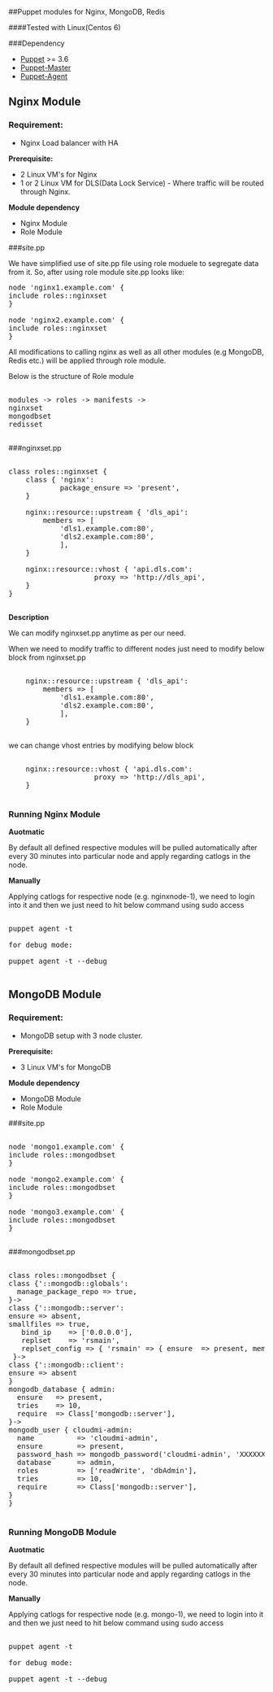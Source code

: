 ##Puppet modules for Nginx, MongoDB, Redis 

  ####Tested with Linux(Centos 6)

###Dependency

 * [Puppet](https://docs.puppet.com/puppet/) >= 3.6
 * [Puppet-Master](https://docs.puppet.com/puppetserver/latest/services_master_puppetserver.html)
 * [Puppet-Agent](https://docs.puppet.com/puppet/latest/reference/man/agent.html)


## Nginx Module

### Requirement:
* Nginx Load balancer with HA

**Prerequisite:**

* 2 Linux VM's for Nginx 
* 1 or 2 Linux VM for DLS(Data Lock Service) - Where traffic will be routed through Nginx.

**Module dependency**

* Nginx Module
* Role Module

###site.pp

We have simplified use of site.pp file using role moduele to segregate data from it. So, after using role module site.pp looks like:
<pre>
node 'nginx1.example.com' {
include roles::nginxset
}

node 'nginx2.example.com' {
include roles::nginxset
}
</pre>

All modifications to calling nginx as well as all other modules (e.g MongoDB, Redis etc.) will be applied through role module.

Below is the structure of Role module
<pre>

modules -> roles -> manifests ->
nginxset
mongodbset
redisset

</pre>


###nginxset.pp

<pre>

class roles::nginxset {
	class { 'nginx':
			package_ensure => 'present',
 	}

	nginx::resource::upstream { 'dls_api':
  		members => [
    		'dls1.example.com:80',
    		'dls2.example.com:80',
  			],
	}
	
	nginx::resource::vhost { 'api.dls.com':
  					proxy => 'http://dls_api',
	}
}

</pre>

**Description**

We can modify nginxset.pp anytime as per our need.

When we need to modify traffic to different nodes just need to modify below block from nginxset.pp

<pre>

	nginx::resource::upstream { 'dls_api':
  		members => [
    		'dls1.example.com:80',
    		'dls2.example.com:80',
  			],
	}

</pre>

we can change vhost entries by modifying below block 

<pre>

	nginx::resource::vhost { 'api.dls.com':
  					proxy => 'http://dls_api',
	}

</pre>



### Running Nginx Module

**Auotmatic**

By default all defined respective modules will be pulled automatically after every 30 minutes into particular node and apply regarding catlogs in the node.

**Manually**

Applying catlogs for respective node (e.g. nginxnode-1), we need to login into it and then we just need to hit below command using sudo access

<pre>

puppet agent -t

for debug mode:

puppet agent -t --debug

</pre>	



## MongoDB Module

### Requirement:
* MongoDB setup with 3 node cluster.

**Prerequisite:**

* 3 Linux VM's for MongoDB 

**Module dependency**

* MongoDB Module
* Role Module

###site.pp

<pre>

node 'mongo1.example.com' {
include roles::mongodbset
}

node 'mongo2.example.com' {
include roles::mongodbset
}

node 'mongo3.example.com' {
include roles::mongodbset
}

</pre>

###mongodbset.pp

<pre>

class roles::mongodbset {
class {'::mongodb::globals':
  manage_package_repo => true,
}->
class {'::mongodb::server':
ensure => absent,
smallfiles => true,
   bind_ip    => ['0.0.0.0'],
   replset    => 'rsmain',
   replset_config => { 'rsmain' => { ensure  => present, members => ['master:27017', 'agent1:27017', 'agent2:27017']  }  }
 }->
class {'::mongodb::client':
ensure => absent
}
mongodb_database { admin:
  ensure   => present,
  tries    => 10,
  require  => Class['mongodb::server'],
}->
mongodb_user { cloudmi-admin:
  name          => 'cloudmi-admin',
  ensure        => present,
  password_hash => mongodb_password('cloudmi-admin', 'XXXXXXXXXXXXXXXXXXXX'),
  database      => admin,
  roles         => ['readWrite', 'dbAdmin'],
  tries         => 10,
  require       => Class['mongodb::server'],
}
}

</pre>

### Running MongoDB Module

**Auotmatic**

By default all defined respective modules will be pulled automatically after every 30 minutes into particular node and apply regarding catlogs in the node.

**Manually**

Applying catlogs for respective node (e.g. mongo-1), we need to login into it and then we just need to hit below command using sudo access

<pre>

puppet agent -t

for debug mode:

puppet agent -t --debug

</pre# dspsetup
